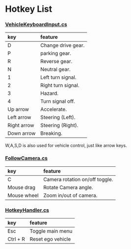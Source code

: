 # Hotkey List

### [VehicleKeyboardInput.cs](https://github.com/autowarefoundation/AWSIM/blob/main/Assets/AWSIM/Scripts/Vehicles/VehicleKeyboardInput.cs)

|key|feature|
|:--|:--|
|D| Change drive gear.|
|P| parking gear. |
|R| Reverse gear. |
|N| Neutral gear. |
|1| Left turn signal. |
|2| Right turn signal. |
|3| Hazard. |
|4| Turn signal off. |
|Up arrow| Accelerate. |
|Left arrow| Steering (Left). |
|Right arrow| Steering (Right). |
|Down arrow| Breaking. |

W,A,S,D is also used for vehicle control, just like arrow keys.

### [FollowCamera.cs](https://github.com/autowarefoundation/AWSIM/blob/main/Assets/AWSIM/Scripts/FollowCamera.cs)

|key|feature|
|:--|:--|
|C| Camera rotation on/off toggle. |
|Mouse drag| Rotate Camera angle. |
|Mouse wheel| Zoom in/out of camera. |

### [HotkeyHandler.cs](https://github.com/autowarefoundation/AWSIM/blob/main/Assets/AWSIM/Scripts/UI/HotkeyHandler.cs)

| key         | feature           |
|:------------|:------------------|
| Esc         | Toggle main menu  |
| Ctrl + R    | Reset ego vehicle |
